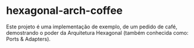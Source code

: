 # hexagonal-arch-coffee
Este projeto é uma implementação de exemplo, de um pedido de café, demostrando o poder da Arquitetura Hexagonal (também conhecida como: Ports &amp; Adapters).
